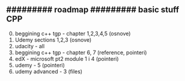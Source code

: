 #########  roadmap  #########
basic stuff CPP
--------------------------------
0. beggining c++ tgp - chapter 1,2,3,4,5 (osnove) 
1. Udemy sections 1,2,3 (osnove)
2. udacity - all
3. beggining c++ tgp - chapter 6, 7 (reference, pointeri)
4. edX - microsoft pt2 module 1 i 4 (pointeri)
5. udemy - 5 (pointeri)
6. udemy advanced - 3 (files)

